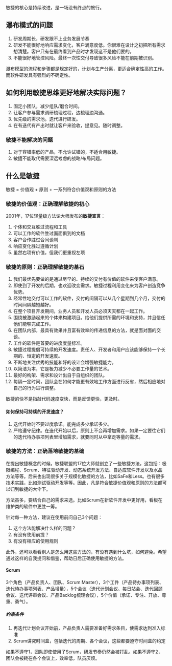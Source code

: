 敏捷的核心是持续改进，是一场没有终点的旅行。

## 瀑布模式的问题

1. 研发周期长，研发跟不上业务发展节奏
2. 研发不能很好地响应需求变化，客户满意度低。你很难在设计之初把所有需求想清楚。客户只有在最终看到产品时才发现这不是他们要的。
3. 不能很好地管控风险。最终一次性交付导致很多风险不能在前期被识别。

瀑布模型的流程和步骤都是规定好的，计划与生产分离，更适合确定性高的工作。而软件研发具有强烈的不确定性。

## 如何利用敏捷思维更好地解决实际问题？

1. 固定小团队，减少组队/磨合时间。
2. 让客户参与需求调研梳理过程，边梳理边沟通。
3. 优先级的需求池。迭代进行研发。
4. 在有迭代有产出时就让客户来验收，提意见。随时调整。

### 敏捷不能解决的问题

1. 对于容错率低的产品，不允许试错的，不适合用敏捷。
2. 敏捷不能取代需要深远考虑的战略/布局问题。

## 什么是敏捷

敏捷 = 价值观 + 原则 + 一系列符合价值观和原则的方法

### 敏捷的价值观：正确理解敏捷的初心

2001年，17位轻量级方法论大师发布的**敏捷宣言**：

1. 个体和交互胜过流程和工具
2. 可以工作的软件胜过面面俱到的文档
3. 客户合作胜过合同谈判
4. 响应变化胜过遵循计划
5. 虽然右项有价值，但我们更重视左项

### 敏捷的原则：正确理解敏捷的基石

1. 我们最优先要做的是通过尽早的、持续的交付有价值的软件来使客户满意。
2. 即使到了开发的后期，也欢迎改变需求。敏捷过程利用变化来为客户创造竞争优势。
3. 经常性地交付可以工作的软件，交付的间隔可以从几个星期到几个月，交付的时间间隔越短越好。
4. 在整个项目开发期间，业务人员和开发人员必须天天都在一起工作。
5. 围绕被激励起来的个体来构建项目。给他们提供所需的环境和支持，并且信任他们能够完成工作。
6. 在团队内部，最具有效果并且富有效率的传递信息的方法，就是面对面的交谈。
7. 工作的软件是首要的进度度量标准。
8. 敏捷过程提倡可持续的开发速度。责任人、开发者和用户应该能够保持一个长期的、恒定的开发速度。
9. 不断地关注优秀的技能和好的设计会增强敏捷能力。
10. 以简洁为本，它是极力减少不必要工作量的艺术。
11. 最好的构架、需求和设计出自于自组织的团队。
12. 每隔一定时间，团队会在如何才能更有效地工作方面进行反省，然后相应地对自己的行为进行调整。

敏捷的快不是指敲代码速度变快，而是反馈更快，更及时。

#### 如何保持可持续的开发速度？

1. 迭代开始时不要过度承诺。能完成多少承诺多少。
2. 严格遵守纪律。在迭代开始以后，原则上不会再增加需求。如果一定要往它们的迭代待办事项列表里增加需求，就要同时从中拿走等量的需求。

### 敏捷的方法：正确落地敏捷的基础

在提出敏捷概念的时候，敏捷联盟的17位大师就创立了一些敏捷方法，这包括：极限编程、Scrum、特征驱动开发、动态系统开发方法、自适应软件开发以及水晶方法等等。后来也出现很多关于规模化敏捷的方法，比如SaFe和Less。也有很多技术实践，比如测试驱动开发等等。因此，凡是符合敏捷价值观和原则的方法都可以归到敏捷的大伞下。

方法虽多，要结合自己的需求来选。比如Scrum在新软件开发中更好用，看板在维护类的软件中更胜一筹。

针对每一种方法，建议在使用前问自己3个问题：

1. 这个方法能解决什么样的问题？
2. 有没有使用前提？
3. 有没有相应的使用规则

此外，还可以看看别人是怎么用这些方法的，有没有遇到什么坑，如何避免。希望通过这样的自我提问和借鉴，帮助日后正确使用敏捷的方法。

#### Scrum

3个角色（产品负责人、团队、Scrum Master），3个工件（产品待办事项列表、迭代待办事项列表、产品增量），5个会议（迭代计划会议、每日站会、迭代回顾会议、迭代评审会议、产品Backlog梳理会议），5个价值（承诺、专注、开放、尊重、勇气）。

##### 约束条件

1. 再迭代计划会议开始前，产品负责人需要准备好需求条目，使需求达到准入标准
2. Scrum讲究时间盒，包括迭代的周期、各个会议，这些都要遵守时间盒的约定

如果不遵守1，团队即使使用了Scrum，研发节奏仍然会被打乱。如果不遵守2，团队会被耗在各个会议上，效率低，队员厌烦。